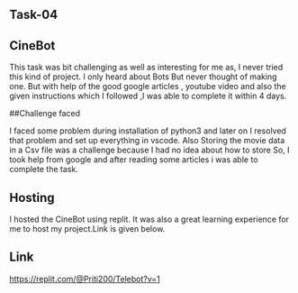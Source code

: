 
## Task-04


## CineBot

This task was bit challenging as well as interesting for me as, I never tried this kind of project. I only heard about Bots
But never thought of making one. But with help of the good google articles , youtube video and also the given 
instructions which I followed ,I was able to complete it within 4 days. 

##Challenge faced

I faced some problem during installation of python3 and later on I resolved that problem and set up everything in vscode. Also Storing the movie data in a Csv file was a challenge
because I had no idea about how to store So, I took help from google and after reading some articles i was able to complete the task.
## Hosting

I hosted the CineBot using replit. It was also a great learning experience for me to host my project.Link is given below.

## Link 

https://replit.com/@Priti200/Telebot?v=1

